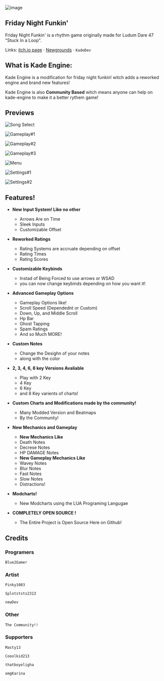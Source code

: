 
![image](https://user-images.githubusercontent.com/84461200/128559798-11c54ea4-16e6-45c3-a0e4-c129783c3823.png)

## Friday Night Funkin'
Friday Night Funkin' is a rhythm game originally made for Ludum Dare 47 "Stuck In a Loop".

Links: [itch.io page](https://ninja-muffin24.itch.io/funkin) ⋅ [Newgrounds](https://www.newgrounds.com/portal/view/770371) ⋅ 
`
 KadeDev
`

## What is Kade Engine:

Kade Engine is a modification for friday night funkin! witch adds a reworked engine and brand new features!

Kade Engine is also **Community Based** witch means anyone can help on kade-engine to make it a better rythem game!

## Previews

![Song Select](cs)

![Gameplay#1](cs)

![Gameplay#2](cs)

![Gameplay#3](cs)

![Menu](cs)

![Settings#1](cs)

![Settings#2](cs)

## Features!
- **New Input System! Like no other**
     - Arrows Are on Time 
     - Sleek Inputs
     - Customizable Offset 
- **Reworked Ratings**
     - Rating Systems are accruate depending on offset
     - Rating Times 
     - Rating Scores
- **Customizable Keybinds**
     - Instad of Being Forced to use arrows or WSAD
     - you can now change keybinds depending on how you want it!     
- **Advanced Gameplay Options**

     - Gameplay Options like!     
     - Scroll Speed (Dependednt or Custom)  
     - Down, Up, and Middle Scroll  
     - Hp Bar     
     - Ghost Tapping    
     - Spam Ratings     
     - And so Much MORE!
     
- **Custom Notes**
     - Change the Desighn of your notes   
     - along with the color 
- **2, 3, 4, 6, 8 key Versions Avaliable**

     - Play with 2 Key     
     - 4 Key   
     - 6 Key   
     - and 8 Key varients of charts!
     
- **Custom Charts and Modifications made by the community!**

     - Many Modded Version and Beatmaps
     - By the Community!
     
- **New Mechanics and Gameplay**

     - **New Mechanics Like**  
     - Death Notes 
     - Decrese Notes     
     - HP DAMAGE Notes     
     - **New Gameplay Mechanics Like**
     - Wavey Notes
     - Blur Notes
     - Fast Notes
     - Slow Notes
     - Distractions!
     
- **Modcharts!**

     - New Modcharts using the LUA Programing Langugae
     
- **COMPLETELY OPEN SOURCE !**

     - The Entire Project is Open Source Here on Github!

## Credits

### Programers

    Blue2Gamer
    
### Artist

    Pinky1083
    
    Splotststs2313
    
    newDev
    
### Other

    The Community!!
    
### Supporters

    Masty13
    
    Cooolkid213
    
    thatboyeligha
    
    omgKarina

